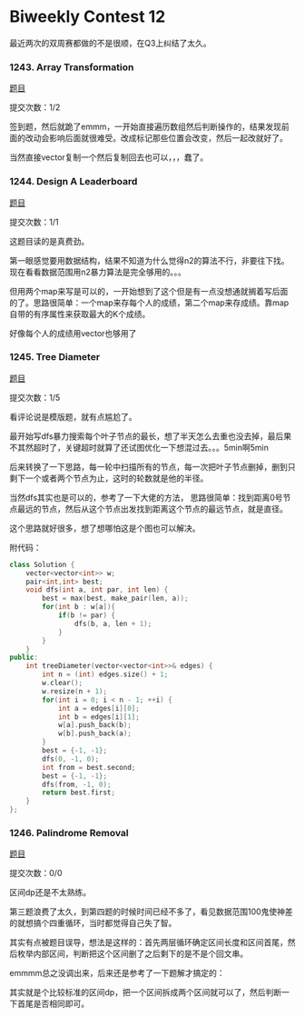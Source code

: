 # Biweekly Contest 12

最近两次的双周赛都做的不是很顺，在Q3上纠结了太久。



### 1243. Array Transformation 

[题目](  https://leetcode.com/contest/biweekly-contest-12/problems/array-transformation/ )

提交次数：1/2

签到题，然后就跪了emmm，一开始直接遍历数组然后判断操作的，结果发现前面的改动会影响后面就很难受。改成标记那些位置会改变，然后一起改就好了。

当然直接vector复制一个然后复制回去也可以，，，蠢了。



### 1244. Design A Leaderboard  

[题目](  https://leetcode.com/contest/biweekly-contest-12/problems/design-a-leaderboard/  )

提交次数：1/1

这题目读的是真费劲。

第一眼感觉要用数据结构，结果不知道为什么觉得n2的算法不行，非要往下找。现在看看数据范围用n2暴力算法是完全够用的。。。

但用两个map来写是可以的，一开始想到了这个但是有一点没想通就搁着写后面的了。思路很简单：一个map来存每个人的成绩，第二个map来存成绩。靠map自带的有序属性来获取最大的K个成绩。

好像每个人的成绩用vector也够用了



### 1245. Tree Diameter  

[题目]( https://leetcode.com/contest/biweekly-contest-12/problems/tree-diameter/  )

提交次数：1/5

看评论说是模版题，就有点尴尬了。

最开始写dfs暴力搜索每个叶子节点的最长，想了半天怎么去重也没去掉，最后果不其然超时了，关键超时就算了还试图优化一下想混过去。。。5min啊5min

后来转换了一下思路，每一轮中扫描所有的节点，每一次把叶子节点删掉，删到只剩下一个或者两个节点为止，这时的轮数就是他的半径。



当然dfs其实也是可以的，参考了一下大佬的方法， 思路很简单：找到距离0号节点最远的节点，然后从这个节点出发找到距离这个节点的最远节点，就是直径。

这个思路就好很多，想了想哪怕这是个图也可以解决。

附代码：

```c++
class Solution {
    vector<vector<int>> w;
    pair<int,int> best;
    void dfs(int a, int par, int len) {
        best = max(best, make_pair(len, a));
        for(int b : w[a]){ 
            if(b != par) {
                dfs(b, a, len + 1);
            }
        }
    }
public:
    int treeDiameter(vector<vector<int>>& edges) {
        int n = (int) edges.size() + 1;
        w.clear();
        w.resize(n + 1);
        for(int i = 0; i < n - 1; ++i) {
            int a = edges[i][0];
            int b = edges[i][1];
            w[a].push_back(b);
            w[b].push_back(a);
        }
        best = {-1, -1};
        dfs(0, -1, 0);
        int from = best.second;
        best = {-1, -1};
        dfs(from, -1, 0);
        return best.first;
    }
};
```



### 1246. Palindrome Removal 

[题目]( https://leetcode.com/contest/biweekly-contest-12/problems/palindrome-removal/  )

提交次数：0/0

区间dp还是不太熟练。

第三题浪费了太久，到第四题的时候时间已经不多了，看见数据范围100鬼使神差的就想搞个四重循环，当时都觉得自己失了智。

其实有点被题目误导，想法是这样的：首先两层循环确定区间长度和区间首尾，然后枚举内部区间，判断把这个区间删了之后剩下的是不是个回文串。

emmmm总之没调出来，后来还是参考了一下题解才搞定的：

其实就是个比较标准的区间dp，把一个区间拆成两个区间就可以了，然后判断一下首尾是否相同即可。

